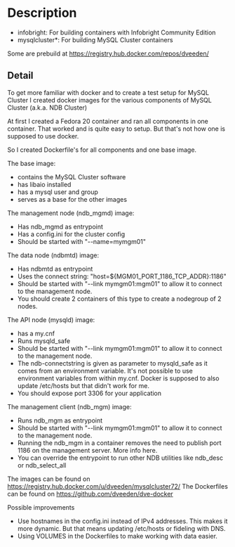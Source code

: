 Description
===========

 - infobright: For building containers with Infobright Community Edition
 - mysqlcluster*: For building MySQL Cluster containers

Some are prebuild at https://registry.hub.docker.com/repos/dveeden/

## Detail

To get more familiar with docker and to create a test setup for MySQL Cluster I created docker images for the various components of MySQL Cluster (a.k.a. NDB Cluster)

At first I created a Fedora 20 container and ran all components in one container. That worked and is quite easy to setup. But that's not how one is supposed to use docker.

So I created Dockerfile's for all components and one base image.

The base image:

* contains the MySQL Cluster software
* has libaio installed
* has a mysql user and group 
* serves as a base for the other images

The management node (ndb_mgmd) image:

* Has ndb_mgmd as entrypoint
* Has a config.ini for the cluster config
* Should be started with "--name=mymgm01"

The data node (ndbmtd) image:

* Has ndbmtd as entrypoint
* Uses the connect string: "host=${MGM01_PORT_1186_TCP_ADDR}:1186"
* Should be started with "--link mymgm01:mgm01" to allow it to connect to the management node.
* You should create 2 containers of this type to create a nodegroup of 2 nodes.

The API node (mysqld) image:

* has a my.cnf
* Runs mysqld_safe
* Should be started with "--link mymgm01:mgm01" to allow it to connect to the management node.
* The ndb-connectstring is given as parameter to mysqld_safe as it comes from an environment variable. It's not possible to use environment variables from within my.cnf. Docker is supposed to also update /etc/hosts but that didn't work for me.
* You should expose port 3306 for your application

The management client (ndb_mgm) image:
* Runs ndb_mgm as entrypoint
* Should be started with "--link mymgm01:mgm01" to allow it to connect to the management node.
* Running the ndb_mgm in a container removes the need to publish port 1186 on the management server. More info here.
* You can override the entrypoint to run other NDB utilities like ndb_desc or ndb_select_all

The images can be found on https://registry.hub.docker.com/u/dveeden/mysqlcluster72/
The Dockerfiles can be found on https://github.com/dveeden/dve-docker   

Possible improvements

* Use hostnames in the config.ini instead of IPv4 addresses. This makes it more dynamic. But that means updating /etc/hosts or fideling with DNS.
* Using VOLUMES in the Dockerfiles to make working with data easier.
